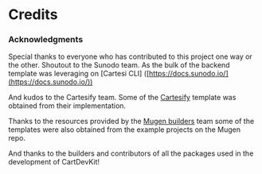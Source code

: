 # Credits

### **Acknowledgments**&#x20;

Special thanks to everyone who has contributed to this project one way or the other. Shoutout to the Sunodo team. As the bulk of the backend template was leveraging on \[Cartesi CLI] ([https://docs.sunodo.io/](https://docs.sunodo.io/))

&#x20;And kudos to the Cartesify team. Some of the [Cartesify](https://github.com/Calindra/cartesify) template was obtained from their implementation.&#x20;

Thanks to the resources provided by the [Mugen builders](https://github.com/Mugen-Builders) team some of the templates were also obtained from the example projects on the Mugen repo.&#x20;



And thanks to the builders and contributors of all the packages used in the development of CartDevKit!

